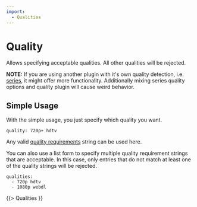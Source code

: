 ```yaml
---
import:
  - Qualities
---
```


# Quality

Allows specifying acceptable qualities. All other qualities will be rejected. 

**NOTE:** If you are using another plugin with it's own quality detection, i.e. [series](/Plugins/series), it might offer more functionality. Additionally mixing series quality options and quality plugin will cause weird behavior.

## Simple Usage

With the simple usage, you just specify which quality you want.

```
quality: 720p+ hdtv
```

Any valid [quality requirements](/Plugins/quality#qualities) string can be used here.

You can also use a list form to specify multiple quality requirement strings that are acceptable. In this case, only entries that do not match at least one of the quality strings will be rejected.

```
qualities:
  - 720p hdtv
  - 1080p webdl
```

{{> Qualities }}
